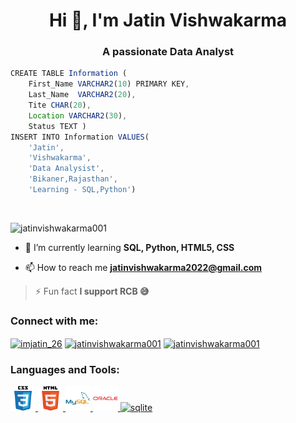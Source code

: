 <h1 align="center">Hi 👋, I'm Jatin Vishwakarma</h1>
<h3 align="center">A passionate Data Analyst</h3>


``` javascript 
CREATE TABLE Information (
    First_Name VARCHAR2(10) PRIMARY KEY,
    Last_Name  VARCHAR2(20),
    Tite CHAR(20),
    Location VARCHAR2(30),
    Status TEXT ) 
INSERT INTO Information VALUES(
    'Jatin',
    'Vishwakarma',
    'Data Analysist',
    'Bikaner,Rajasthan',
    'Learning - SQL,Python')
``` 
<br/>
<p align="left"> <img src="https://komarev.com/ghpvc/?username=jatinvishwakarma001&label=Profile%20views&color=0e75b6&style=flat" alt="jatinvishwakarma001" /> </p>

- 🌱 I’m currently learning **SQL, Python, HTML5, CSS**

- 📫 How to reach me **jatinvishwakarma2022@gmail.com**

> ⚡ Fun fact **I support RCB 😅**

<h3 align="left">Connect with me:</h3>
<p align="left">
<a href="https://twitter.com/imjatin_26" target="blank"><img align="center" src="https://raw.githubusercontent.com/rahuldkjain/github-profile-readme-generator/master/src/images/icons/Social/twitter.svg" alt="imjatin_26" height="30" width="40" /></a>
<a href="https://linkedin.com/in/jatinvishwakarma001" target="blank"><img align="center" src="https://raw.githubusercontent.com/rahuldkjain/github-profile-readme-generator/master/src/images/icons/Social/linked-in-alt.svg" alt="jatinvishwakarma001" height="30" width="40" /></a>
<a href="https://www.leetcode.com/jatinvishwakarma001" target="blank"><img align="center" src="https://raw.githubusercontent.com/rahuldkjain/github-profile-readme-generator/master/src/images/icons/Social/leet-code.svg" alt="jatinvishwakarma001" height="30" width="40" /></a>
</p>

<h3 align="left">Languages and Tools:</h3>
<p align="left"> <a href="https://www.w3schools.com/css/" target="_blank" rel="noreferrer"> <img src="https://raw.githubusercontent.com/devicons/devicon/master/icons/css3/css3-original-wordmark.svg" alt="css3" width="40" height="40"/> </a> <a href="https://www.w3.org/html/" target="_blank" rel="noreferrer"> <img src="https://raw.githubusercontent.com/devicons/devicon/master/icons/html5/html5-original-wordmark.svg" alt="html5" width="40" height="40"/> </a> <a href="https://www.mysql.com/" target="_blank" rel="noreferrer"> <img src="https://raw.githubusercontent.com/devicons/devicon/master/icons/mysql/mysql-original-wordmark.svg" alt="mysql" width="40" height="40"/> </a> <a href="https://www.oracle.com/" target="_blank" rel="noreferrer"> <img src="https://raw.githubusercontent.com/devicons/devicon/master/icons/oracle/oracle-original.svg" alt="oracle" width="40" height="40"/> </a> <a href="https://www.sqlite.org/" target="_blank" rel="noreferrer"> <img src="https://www.vectorlogo.zone/logos/sqlite/sqlite-icon.svg" alt="sqlite" width="40" height="40"/> </a> </p>
